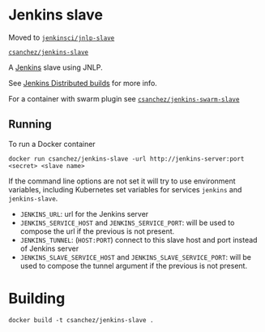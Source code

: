 # Jenkins slave

Moved to [`jenkinsci/jnlp-slave`](https://hub.docker.com/r/jenkinsci/jnlp-slave/)


[`csanchez/jenkins-slave`](https://hub.docker.com/r/csanchez/jenkins-slave/)

A [Jenkins](https://jenkins-ci.org) slave using JNLP.

See [Jenkins Distributed builds](https://wiki.jenkins-ci.org/display/JENKINS/Distributed+builds) for more info.

For a container with swarm plugin see
[`csanchez/jenkins-swarm-slave`](https://registry.hub.docker.com/u/csanchez/jenkins-swarm-slave/)

## Running

To run a Docker container

    docker run csanchez/jenkins-slave -url http://jenkins-server:port <secret> <slave name>

If the command line options are not set it will try to use environment variables,
including Kubernetes set variables for services `jenkins` and `jenkins-slave`.

* `JENKINS_URL`: url for the Jenkins server
* `JENKINS_SERVICE_HOST` and `JENKINS_SERVICE_PORT`: will be used to compose the url if the previous is not present.
* `JENKINS_TUNNEL`: (`HOST:PORT`) connect to this slave host and port instead of Jenkins server
* `JENKINS_SLAVE_SERVICE_HOST` and `JENKINS_SLAVE_SERVICE_PORT`: will be used to compose the tunnel argument if the previous is not present.


# Building

    docker build -t csanchez/jenkins-slave .
